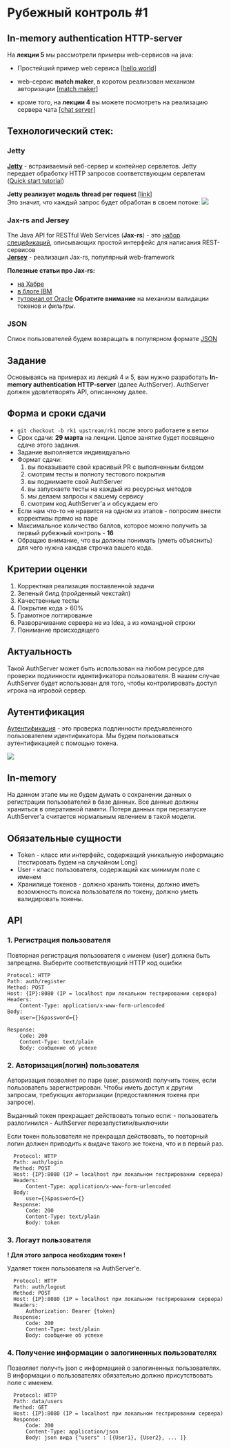 # Рубежный контроль \#1

## In-memory authentication HTTP-server

На **лекции 5** мы рассмотрели примеры web-сервисов на java:  
- Простейший пример web сервиса
[[hello world]](https://github.com/rybalkinsd/atom/tree/master/lecture05/src/main/java/ru/atom/jersey/hw)

- web-сервис **match maker**, в коротом реализован механизм авторизации
[[match maker]](https://github.com/rybalkinsd/atom/tree/master/lecture05/src/main/java/ru/atom/jersey/mm)

- кроме того, на **лекции 4** вы можете посмотреть на реализацию сервера чата
[[chat server]](https://github.com/rybalkinsd/atom/tree/master/lecture04/src/main/java/ru/atom/http/server)

## Технологический стек:
### Jetty
**[Jetty](http://www.eclipse.org/jetty/)** - встраиваемый веб-сервер и контейнер сервлетов.
Jetty передает обработку HTTP запросов соответствующим сервлетам ([Quick start tutorial](https://www.eclipse.org/jetty/documentation/current/quick-start.html))

**Jetty реализует модель thread per request** [[link]](http://stackoverflow.com/questions/15217524/what-is-the-difference-between-thread-per-connection-vs-thread-per-request)  
Это значит, что каждый запрос будет обработан в своем потоке:
![](thread_per_request.jpg)

### Jax-rs and Jersey
The Java API for RESTful Web Services (**Jax-rs**) - это [набор спецификаций](https://jcp.org/en/jsr/detail?id=311), описывающих простой интерфейс для написания REST-сервисов  
**[Jersey](https://jersey.java.net/)** - реализация Jax-rs, популярный web-framework

**Полезные статьи про Jax-rs:**
- [на Хабре](https://habrahabr.ru/post/140181/)
- [в блоге IBM](https://www.ibm.com/developerworks/ru/library/wa-jaxrs/)
- [туториал от Oracle](http://docs.oracle.com/javaee/6/tutorial/doc/gilik.html)
**Обратите внимание** на механизм валидации токенов и *фильтры*.

### JSON
Спиок пользователей будем возвращать в популярном формате [JSON](https://www.w3schools.com/js/js_json_intro.asp)

## Задание
Основываясь на примерах из лекций 4 и 5, вам нужно разработать **In-memory authentication HTTP-server** (далее AuthServer).
AuthServer должен удовлетворять API, описанному далее.

## Форма и сроки сдачи
- `git checkout -b rk1 upstream/rk1` после этого работаете в ветки
- Срок сдачи: **29 марта** на лекции. Целое занятие будет посвящено сдаче этого задания.
- Задание выполняется индивидуально
- Формат сдачи:
    1. вы показываете свой красивый PR с выполненным билдом
    1. смотрим тесты и полноту тестового покрытия
    1. вы поднимаете свой AuthServer
    1. вы запускаете тесты на каждый из ресурсных методов
    1. мы делаем запросы к вашему сервису 
    1. смотрим код AuthServer'а и обсуждаем его    
- Если нам что-то не нравится на одном из этапов - попросим внести коррективы прямо на паре
- Максимальное количество баллов, которое можно получить за первый рубежный контроль - **16**
- Обращаю внимание, что вы должны понимать (уметь объяснить) для чего нужна каждая строчка вашего кода.

## Критерии оценки
1. Корректная реализация поставленной задачи
1. Зеленый билд (пройденный чекстайл)
1. Качественные тесты
1. Покрытие кода > 60%
1. Грамотное логгирование
1. Разворачивание сервера не из Idea, а из командной строки
1. Понимание происходящего

## Актуальность
Такой AuthServer может быть использован на любом ресурсе для проверки подлинности идентификатора пользователя.
В нашем случае AuthServer будет использован для того, чтобы контролировать доступ игрока на игровой сервер.

## Аутентификация
[Аутентификация](https://ru.wikipedia.org/wiki/%D0%90%D1%83%D1%82%D0%B5%D0%BD%D1%82%D0%B8%D1%84%D0%B8%D0%BA%D0%B0%D1%86%D0%B8%D1%8F_%D0%B2_%D0%98%D0%BD%D1%82%D0%B5%D1%80%D0%BD%D0%B5%D1%82%D0%B5) - 
это проверка подлинности предъявленного пользователем идентификатора.
Мы будем пользоваться аутентификацией с помощью токена.

![](auth_schema.jpg)

## In-memory
На данном этапе мы не будем думать о сохранении данных о регистрации пользователей в базе данных. 
Все данные должны храниться в оперативной памяти. Потеря данных при перезапуске AuthServer'а считается нормальным явлением в такой модели.


## Обязательные сущности
- Token - класс или интерфейс, содержащий уникальную информацию (тестировать будем на случайном Long)
- User - класс пользователя, содержащий как минимум поле с именем
- Хранилище токенов - должно хранить токены, должно иметь возомжность поиска пользователя по токену, должно уметь валидировать токены.

## API
### 1. Регистрация пользователя

  Повторная регистрация пользователя c именем {user} должна быть запрещена. Выберите соответствующий HTTP код ошибки
  ```
  Protocol: HTTP
  Path: auth/register
  Method: POST
  Host: {IP}:8080 (IP = localhost при локальном тестрировании сервера)
  Headers:
      Content-Type: application/x-www-form-urlencoded
  Body:
      user={}&password={}

  Response: 
      Code: 200
      Content-Type: text/plain
      Body: сообщение об успехе
  ```
### 2. Авторизация(логин) пользователя

  Авторизация позволяет по паре (user, password) получить токен, если пользователь зарегистрирован. Чтобы иметь доступ к другим запросам, требующих авторизации (предоставления токена при запросе).
  
  Выданный токен прекращает действовать только если:
    - пользователь разлогинился
    - AuthServer перезапустили/выключили
    
  Если токен пользователя не прекращал действовать, то повторный логин должен приводить к выдаче такого же токена, что и в первый раз.
  ```
    Protocol: HTTP
    Path: auth/login
    Method: POST
    Host: {IP}:8080 (IP = localhost при локальном тестрировании сервера)
    Headers:
        Content-Type: application/x-www-form-urlencoded
    Body:
        user={}&password={}
    Response: 
        Code: 200
        Сontent-Type: text/plain
        Body: token
  ```

### 3. Логаут пользователя

  **! Для этого запроса необходим токен !**
  
  Удаляет токен пользователя на AuthServer'е. 
  ```
    Protocol: HTTP
    Path: auth/logout
    Method: POST
    Host: {IP}:8080 (IP = localhost при локальном тестрировании сервера)
    Headers:
        Authorization: Bearer {token}
    Response:
        Code: 200
        Сontent-Type: text/plain
        Body: сообщение об успехе
  ```
  
  
### 4. Получение информации о залогиненных пользователях

  Позволяет получть json с информацией о залогиненных пользователях. В информации о пользователях обязательно должно присутствовать поле с именем.  
  ```
    Protocol: HTTP
    Path: data/users
    Method: GET
    Host: {IP}:8080 (IP = localhost при локальном тестрировании сервера)
    Response: 
        Code: 200
        Сontent-Type: application/json
        Body: json вида {"users" : [{User1}, {User2}, ... ]}
  ```
